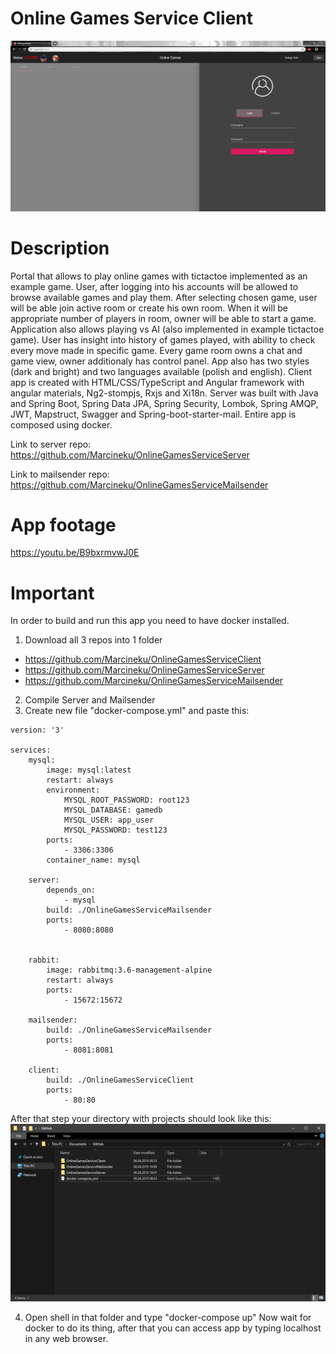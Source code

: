 # Online Games Service Client

![alt text](https://raw.githubusercontent.com/Marcineku/OnlineGamesServiceClient/master/Not%20logged%20in.png)

# Description
Portal that allows to play online games with tictactoe implemented as an example game. User, after logging into his accounts will be
allowed to browse available games and play them. After selecting chosen game, user will be able join active room or create his own room.
When it will be appropriate number of players in room, owner will be able to start a game. Application also allows playing vs AI (also
implemented in example tictactoe game). User has insight into history of games played, with ability to check every move made in specific game. Every game room owns a chat and game view, owner additionaly has control panel. App also has two styles (dark and bright) and two languages available (polish and english). Client app is created with HTML/CSS/TypeScript and Angular framework with angular materials, Ng2-stompjs, Rxjs and Xi18n. Server was built with Java and Spring Boot, Spring Data JPA, Spring Security, Lombok, Spring AMQP, JWT, Mapstruct, Swagger and Spring-boot-starter-mail. Entire app is composed using docker.

Link to server repo: 
https://github.com/Marcineku/OnlineGamesServiceServer

Link to mailsender repo:
https://github.com/Marcineku/OnlineGamesServiceMailsender

# App footage
https://youtu.be/B9bxrmvwJ0E

# Important
In order to build and run this app you need to have docker installed.
1. Download all 3 repos into 1 folder
- https://github.com/Marcineku/OnlineGamesServiceClient
- https://github.com/Marcineku/OnlineGamesServiceServer
- https://github.com/Marcineku/OnlineGamesServiceMailsender
2. Compile Server and Mailsender
3. Create new file "docker-compose.yml" and paste this:
```docker
version: '3'

services:
    mysql:
        image: mysql:latest
        restart: always
        environment:
            MYSQL_ROOT_PASSWORD: root123
            MYSQL_DATABASE: gamedb 
            MYSQL_USER: app_user
            MYSQL_PASSWORD: test123
        ports:
            - 3306:3306    
        container_name: mysql
        
    server:
        depends_on:
            - mysql
        build: ./OnlineGamesServiceMailsender
        ports:
            - 8080:8080
                
         
    rabbit:
        image: rabbitmq:3.6-management-alpine
        restart: always
        ports:
            - 15672:15672
            
    mailsender:
        build: ./OnlineGamesServiceMailsender
        ports:
            - 8081:8081

    client:
        build: ./OnlineGamesServiceClient
        ports:
            - 80:80
```

After that step your directory with projects should look like this:
![alt text](https://raw.githubusercontent.com/Marcineku/OnlineGamesServiceClient/master/Docker%20folder.png)

4. Open shell in that folder and type "docker-compose up"
Now wait for docker to do its thing, after that you can access app by typing localhost in any web browser.
